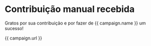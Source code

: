# Contribuição manual recebida

Gratos por sua contribuição e por fazer de {{ campaign.name }} um sucesso!

{{ campaign.url }}

